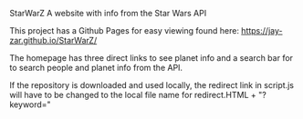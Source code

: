 StarWarZ
A website with info from the Star Wars API

This project has a Github Pages for easy viewing found here: https://jay-zar.github.io/StarWarZ/

The homepage has three direct links to see planet info and a search bar for to search people and planet info from the API. 

If the repository is downloaded and used locally, the redirect link in script.js will have to be changed to the local file name for redirect.HTML + "?keyword="
